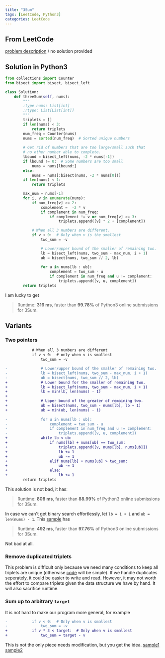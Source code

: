 ```yaml
---
title: "3Sum"
tags: [LeetCode, Python3]
categories: LeetCode
---
```


## From LeetCode
[problem description](https://leetcode.com/problems/3sum/)
/
no solution provided

## Solution in Python3
```python
from collections import Counter
from bisect import bisect, bisect_left

class Solution:
    def threeSum(self, nums):
        """
        :type nums: List[int]
        :rtype: List[List[int]]
        """
        triplets = []
        if len(nums) < 3:
            return triplets
        num_freq = Counter(nums)
        nums = sorted(num_freq)  # Sorted unique numbers
        
        # Get rid of numbers that are too large/small such that
        # no other number able to complete.
        lbound = bisect_left(nums, -2 * nums[-1])
        if lbound != 0:  # Some numbers are too small  
            nums = nums[lbound:]
        else:
            nums = nums[:bisect(nums, -2 * nums[0])]
        if len(nums) < 1:
            return triplets

        max_num = nums[-1]
        for i, v in enumerate(nums):
            if num_freq[v] >= 2:
                complement =  -2 * v
                if complement in num_freq:
                    if complement != v or num_freq[v] >= 3:
                        triplets.append([v] * 2 + [complement])

            # When all 3 numbers are different.
            if v < 0:  # Only when v is the smallest
                two_sum = -v

                # Lower/upper bound of the smaller of remaining two.
                lb = bisect_left(nums, two_sum - max_num, i + 1)
                ub = bisect(nums, two_sum // 2, lb)
                       
                for u in nums[lb : ub]:
                    complement = two_sum - u
                    if complement in num_freq and u != complement:
                        triplets.append([v, u, complement])
        return triplets
```
I am lucky to get
> Runtime: **316 ms**, faster than **99.78%** of Python3 online submissions for 3Sum.

## Variants

### Two pointers
```diff
            # When all 3 numbers are different
            if v < 0:  # only when v is smallest
                two_sum = -v

-               # Lower/upper bound of the smaller of remaining two.
-               lb = bisect_left(nums, two_sum - max_num, i + 1)
-               ub = bisect(nums, two_sum // 2, lb)
+               # Lower bound for the smaller of remaining two.
+               lb = bisect_left(nums, two_sum - max_num, i + 1)
+               lb = min(lb, len(nums) - 1)
+
+               # Upper bound of the greater of remaining two.
+               ub = bisect(nums, two_sum - nums[lb], lb + 1)
+               ub = min(ub, len(nums) - 1)
                      
-               for u in nums[lb : ub]:
-                   complement = two_sum - u
-                   if complement in num_freq and u != complement:
-                       triplets.append([v, u, complement])
+               while lb < ub:
+                   if nums[lb] + nums[ub] == two_sum:
+                       triplets.append([v, nums[lb], nums[ub]])
+                       lb += 1
+                       ub -= 1
+                   elif nums[lb] + nums[ub] > two_sum:
+                       ub -= 1
+                   else:
+                       lb += 1
        return triplets
```
This solution is not bad, it has:
> Runtime: **808 ms**, faster than **88.99%** of Python3 online submissions for 3Sum.

In case we can't get binary search effortlessly, let `lb = i + 1` and `ub = len(nums) - 1`. This [sample](https://github.com/SYGong/leetcode/blob/3sum-counter/3sum.py) has
> Runtime: **492 ms**, faster than **97.76%** of Python3 online submissions for 3Sum.

Not bad at all.

### Remove duplicated triplets
This problem is difficult only because we need many conditions to keep all triplets are unique (otherwise [code](https://github.com/SYGong/leetcode/blob/23ad10e2549bb2e33e502d43a3b00c7dc40d5544/3sum.py) will be simple). If we handle duplicates seperately, it could be easier to write and read. However, it may not worth the effort to compare triplets given the data structure we have by hand. It will also sacrifice runtime.

### Sum up to arbitrary `target`
It is not hard to make our program more general, for example
```diff
-           if v < 0:  # Only when v is smallest
-               two_sum = -v
+           if v * 3 < target:  # Only when v is smallest
+               two_sum = target - v
```
This is not the only piece needs modification, but you get the idea. [sample1](https://github.com/SYGong/leetcode/blob/3sum-counter/3sum.py) [sample2](https://www.geeksforgeeks.org/unique-triplets-sum-given-value/)